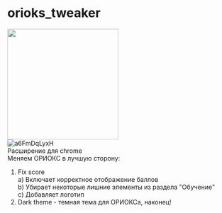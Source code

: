 # orioks_tweaker
<img src="https://user-images.githubusercontent.com/47709593/152651901-fa62c8c3-b8a2-42ee-99ca-6de646746a9e.png" style="width: 250px"></br>
![a6FmDqLyxH](https://user-images.githubusercontent.com/47709593/150879068-96f30ef2-7ea3-4206-993b-242157d3e0a5.png)</br>
Расширение для chrome</br>
Меняем ОРИОКС в лучшую сторону:<br>
1) Fix score</br>
a) Включает корректное отображение баллов</br>
b) Убирает некоторые лишние элементы из раздела "Обучение"</br>
c) Добавляет логотип
2) Dark theme - темная тема для ОРИОКСа, наконец!</br>
